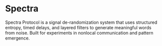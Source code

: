 # Spectra
Spectra Protocol is a signal de-randomization system that uses structured entropy, timed delays, and layered filters to generate meaningful words from noise. Built for experiments in nonlocal communication and pattern emergence.
